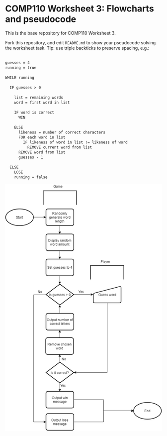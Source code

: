 # COMP110 Worksheet 3: Flowcharts and pseudocode

This is the base repository for COMP110 Worksheet 3.

Fork this repository, and edit `README.md` to show your pseudocode solving the worksheet task. Tip: use triple backticks to preserve spacing, e.g.:

```

guesses = 4
running = true

WHILE running
  
  IF guesses > 0

    list = remaining words
    word = first word in list
  
    IF word is correct
      WIN
  
    ELSE
      likeness = number of correct characters
      FOR each word in list
        IF likeness of word in list != likeness of word
          REMOVE current word from list
      REMOVE word from list
      guesses - 1

  ELSE
    LOSE
    running = false

```

![flowchart](https://github.com/DanielNeale/comp110-worksheet-3/blob/master/Fallout%20Mastermind.png)
